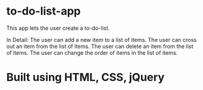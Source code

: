 # to-do-list-app

This app lets the user create a to-do-list.

In Detail: 
The user can add a new item to a list of items.
The user can cross out an item from the list of items.
The user can delete an item from the list of items.
The user can change the order of items in the list of items.

# Built using HTML, CSS, jQuery